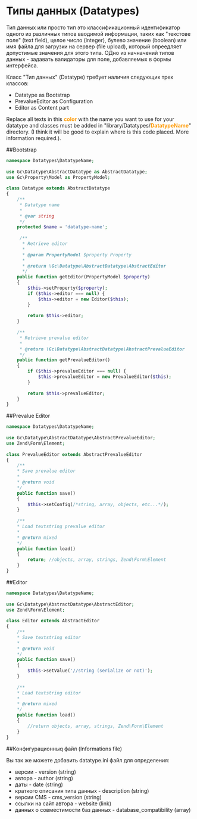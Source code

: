 # Типы данных (Datatypes)

Тип данных или просто тип это классификационный идентификатор одного из различных типов вводимой информации, таких как "текстове поле" (text field), целое число (integer), булево значение (boolean) или имя файла для загрузки на сервер (file upload), который опреедляет допустимые значения для этого типа. ОДно из начначений типов данных - задавать валидаторы для поле, добавляемых в формы интерфейса.

Класс "Тип данных" (Datatype) требует наличия следующих трех классов:

* Datatype as Bootstrap
* PrevalueEditor as Configuration
* Editor as Content part

Replace all texts in this **<span style="color:#FF9900;">color</span>** with the name you want to use for your datatype and classes must be added in "library/Datatypes/**<span style="color:#FF9900;">DatatypeName</span>**" directory. (I think it will be good to explain where is this code placed. More information required.).

##Bootstrap

```php
namespace Datatypes\DatatypeName;
     
use Gc\Datatype\AbstractDatatype as AbstractDatatype;
use Gc\Property\Model as PropertyModel;
     
class Datatype extends AbstractDatatype
{
    /**
     * Datatype name
     *
     * @var string
     */
    protected $name = 'datatype-name';
     
     /**
      * Retrieve editor
      *
      * @param PropertyModel $property Property
      *
      * @return \Gc\Datatype\AbstractDatatype\AbstractEditor
      */
    public function getEditor(PropertyModel $property)
    {
        $this->setProperty($property);
        if ($this->editor === null) {
            $this->editor = new Editor($this);
        }
 
        return $this->editor;
    }
 
    /**
     * Retrieve prevalue editor
     *
     * @return \Gc\Datatype\AbstractDatatype\AbstractPrevalueEditor
     */
    public function getPrevalueEditor()
    {
        if ($this->prevalueEditor === null) {
            $this->prevalueEditor = new PrevalueEditor($this);
        }
 
        return $this->prevalueEditor;
    }
}
```

##Prevalue Editor
```php
namespace Datatypes\DatatypeName;
 
use Gc\Datatype\AbstractDatatype\AbstractPrevalueEditor;
use Zend\Form\Element;
 
class PrevalueEditor extends AbstractPrevalueEditor
{
    /**
    * Save prevalue editor
    *
    * @return void
    */
    public function save()
    {
        $this->setConfig(/*string, array, objects, etc...*/);
    }
 
    /**
    * Load textstring prevalue editor
    *
    * @return mixed
    */
    public function load()
    {
        return; //objects, array, strings, Zend\Form\Element
    }
}
```
##Editor
```php
namespace Datatypes\DatatypeName;
 
use Gc\Datatype\AbstractDatatype\AbstractEditor;
use Zend\Form\Element;
 
class Editor extends AbstractEditor
{
    /**
    * Save textstring editor
    *
    * @return void
    */
    public function save()
    {
        $this->setValue('//string (serialize or not)');
    }
 
    /**
    * Load textstring editor
    *
    * @return mixed
    */
    public function load()
    {
        //return objects, array, strings, Zend\Form\Element
    }
}
```

##Конфигурационныq файл (Informations file)

Вы так же можете добавить datatype.ini файл для определения:

*   версии - version (string)
*   автора - author (string)
*   даты - date (string)
*   краткого описания типа данных - description (string)
*   версии CMS - cms_version (string)
*   ссылки на сайт автора - website (link)
*   данных о совместимости баз данных - database_compatibility (array)
